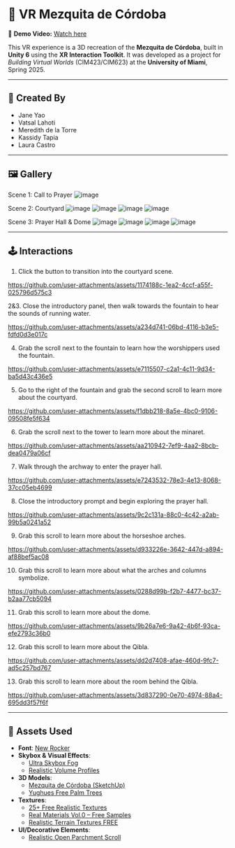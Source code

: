 # 🕌 VR Mezquita de Córdoba

🎥 **Demo Video:** [Watch here](https://www.youtube.com/watch?v=BEMXtHxir4Q&ab_channel=Meredith)

This VR experience is a 3D recreation of the **Mezquita de Córdoba**, built in **Unity 6** using the **XR Interaction Toolkit**. It was developed as a project for *Building Virtual Worlds* (CIM423/CIM623) at the **University of Miami**, Spring 2025.

---

## 👥 Created By

- Jane Yao  
- Vatsal Lahoti 
- Meredith de la Torre  
- Kassidy Tapia
- Laura Castro

---

## 🖼️ Gallery

Scene 1: Call to Prayer
![image](https://github.com/user-attachments/assets/84fc1a2e-7491-46a5-a22a-36cc3335a83a)

Scene 2: Courtyard
![image](https://github.com/user-attachments/assets/bc226f47-c45f-4e84-b9ef-8e73b8aa4faf)
![image](https://github.com/user-attachments/assets/ccb928be-c119-4fc5-b028-c340151f23f1)
![image](https://github.com/user-attachments/assets/67f1f0f0-85ca-42d1-b7f3-c0c0223618cd)
![image](https://github.com/user-attachments/assets/bfd1c561-5c42-4db4-b0fa-28e6a9d68eff)

Scene 3: Prayer Hall & Dome
![image](https://github.com/user-attachments/assets/b79a3e63-c1b5-43cf-aab7-c793ace307d4)
![image](https://github.com/user-attachments/assets/9e2439af-4f9c-42ab-ac3e-ea12bd873122)
![image](https://github.com/user-attachments/assets/73a1fe43-3ec6-493e-8530-9afb22615732)
![image](https://github.com/user-attachments/assets/d6d5f433-ec2a-4dfa-9856-dcdeb66b5317)



---

## 🕹️ Interactions
1. Click the button to transition into the courtyard scene.


https://github.com/user-attachments/assets/1174188c-1ea2-4ccf-a55f-025796d575c3


2&3. Close the introductory panel, then walk towards the fountain to hear the sounds of running water.


https://github.com/user-attachments/assets/a234d741-06bd-4116-b3e5-fdfd0d3e017c


4. Grab the scroll next to the fountain to learn how the worshippers used the fountain.


https://github.com/user-attachments/assets/e7115507-c2a1-4c11-9d34-ba5d43c436e5


5. Go to the right of the fountain and grab the second scroll to learn more about the courtyard.


https://github.com/user-attachments/assets/f1dbb218-8a5e-4bc0-9106-09508fe5f634


6. Grab the scroll next to the tower to learn more about the minaret.


https://github.com/user-attachments/assets/aa210942-7ef9-4aa2-8bcb-dea0479a06cf


7. Walk through the archway to enter the prayer hall.


https://github.com/user-attachments/assets/e7243532-78e3-4e13-8068-37cc05eb4699


8. Close the introductory prompt and begin exploring the prayer hall.


https://github.com/user-attachments/assets/9c2c131a-88c0-4c42-a2ab-99b5a0241a52


9. Grab this scroll to learn more about the horseshoe arches.


https://github.com/user-attachments/assets/d933226e-3642-447d-a894-af88bef5ac08


10. Grab this scroll to learn more about what the arches and columns symbolize.


https://github.com/user-attachments/assets/0288d99b-f2b7-4477-bc37-b2aa77cb5094


11. Grab this scroll to learn more about the dome.


https://github.com/user-attachments/assets/9b26a7e6-9a42-4b6f-93ca-efe2793c36b0


12. Grab this scroll to learn more about the Qibla.


https://github.com/user-attachments/assets/dd2d7408-afae-460d-9fc7-ad5c257bd767


13. Grab this scroll to learn more about the room behind the Qibla.


https://github.com/user-attachments/assets/3d837290-0e70-4974-88a4-695dd3f57f6f


---

## 🧱 Assets Used

- **Font**: [New Rocker](https://www.1001fonts.com/new-rocker-font.html)  
- **Skybox & Visual Effects**:  
  - [Ultra Skybox Fog](https://assetstore.unity.com/packages/vfx/shaders/ultra-skybox-fog-115414)  
  - [Realistic Volume Profiles](https://assetstore.unity.com/packages/tools/level-design/realistic-volume-profiles-274875)  
- **3D Models**:  
  - [Mezquita de Córdoba (SketchUp)](https://3dwarehouse.sketchup.com/model/c2f98254-e1b1-41fe-98ea-b2e8b7c75ec9/Mezquita-de-Córdoba)  
  - [Yughues Free Palm Trees](https://assetstore.unity.com/packages/3d/vegetation/trees/yughues-free-palm-trees-13540)  
- **Textures**:  
  - [25+ Free Realistic Textures](https://assetstore.unity.com/packages/2d/textures-materials/25-free-realistic-textures-nature-city-home-construction-more-240323)  
  - [Real Materials Vol.0 – Free Samples](https://assetstore.unity.com/packages/2d/textures-materials/real-materials-vol-0-free-samples-115597)  
  - [Realistic Terrain Textures FREE](https://assetstore.unity.com/packages/2d/textures-materials/nature/realistic-terrain-textures-free-279940)  
- **UI/Decorative Elements**:  
  - [Realistic Open Parchment Scroll](https://www.freepik.com/free-vector/realistic-open-parchment-scroll-transparent_39845337.htm)
